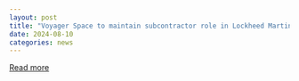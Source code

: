 ```yaml
---
layout: post
title: "Voyager Space to maintain subcontractor role in Lockheed Martin?s missile program"
date: 2024-08-10
categories: news
---
```


[Read more](https://spacenews.com/voyager-space-to-maintain-subcontractor-role-in-lockheed-martins-missile-program/)
